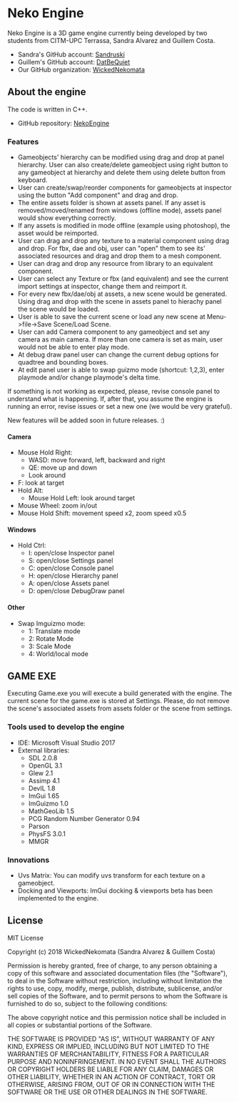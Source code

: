 # Neko Engine

Neko Engine is a 3D game engine currently being developed by two students from CITM-UPC Terrassa, Sandra Alvarez and Guillem Costa.

- Sandra's GitHub account: [Sandruski](https://github.com/Sandruski)
- Guillem's GitHub account: [DatBeQuiet](https://github.com/DatBeQuiet)
- Our GitHub organization: [WickedNekomata](https://github.com/WickedNekomata)

## About the engine

The code is written in C++.

- GitHub repository: [NekoEngine](https://github.com/WickedNekomata/NekoEngine)

### Features
- Gameobjects' hierarchy can be modified using drag and drop at panel hierarchy. User can also create/delete gameobject using right button to any gameobject at hierarchy and
  delete them using delete button from keyboard.
- User can create/swap/reorder components for gameobjects at inspector using the button "Add component" and drag and drop.
- The entire assets folder is shown at assets panel. If any asset is removed/moved/renamed from windows (offline mode), assets panel would show everything correctly.
- If any assets is modified in mode offline (example using photoshop), the asset would be reimported.
- User can drag and drop any texture to a material component using drag and drop. For fbx, dae and obj, user can "open" them to see its' associated resources and drag and drop
  them to a mesh component.
- User can drag and drop any resource from library to an equivalent component.
- User can select any Texture or fbx (and equivalent) and see the current import settings at inspector, change them and reimport it.
- For every new fbx/dae/obj at assets, a new scene would be generated. Using drag and drop with the scene in assets panel to hierachy panel the scene would be loaded.
- User is able to save the current scene or load any new scene at Menu->file->Save Scene/Load Scene.
- User can add Camera component to any gameobject and set any camera as main camera. If more than one camera is set as main, user would not be able to enter play mode.
- At debug draw panel user can change the current debug options for quadtree and bounding boxes.
- At edit panel user is able to swap guizmo mode (shortcut: 1,2,3), enter playmode and/or change playmode's delta time.

If something is not working as expected, please, revise console panel to understand what is happening.
If, after that, you assume the engine is running an error, revise issues or set a new one (we would be very grateful).

New features will be added soon in future releases. :)

#### Camera
- Mouse Hold Right:
	- WASD: move forward, left, backward and right
	- QE: move up and down
	- Look around
- F: look at target
- Hold Alt:
	- Mouse Hold Left: look around target
- Mouse Wheel: zoom in/out
- Mouse Hold Shift: movement speed x2, zoom speed x0.5

#### Windows
- Hold Ctrl:
	- I: open/close Inspector panel
	- S: open/close Settings panel
	- C: open/close Console panel
	- H: open/close Hierarchy panel
	- A: open/close Assets panel
	- D: open/close DebugDraw panel

#### Other
- Swap Imguizmo mode:
	- 1: Translate mode
	- 2: Rotate Mode
	- 3: Scale Mode
	- 4: World/local mode

## GAME EXE
Executing Game.exe you will execute a build generated with the engine. The current scene for the game.exe is stored at Settings.
Please, do not remove the scene's associated assets from assets folder or the scene from settings.

### Tools used to develop the engine

- IDE: Microsoft Visual Studio 2017
- External libraries: 
	- SDL 2.0.8
	- OpenGL 3.1
	- Glew 2.1
	- Assimp 4.1
	- DevIL 1.8
	- ImGui 1.65
	- ImGuizmo 1.0
	- MathGeoLib 1.5
	- PCG Random Number Generator 0.94
	- Parson
	- PhysFS 3.0.1
	- MMGR

### Innovations

- Uvs Matrix: You can modify uvs transform for each texture on a gameobject.
- Docking and Viewports: ImGui docking & viewports beta has been implemented to the engine.

## License

MIT License

Copyright (c) 2018 WickedNekomata (Sandra Alvarez & Guillem Costa)

Permission is hereby granted, free of charge, to any person obtaining a copy
of this software and associated documentation files (the "Software"), to deal
in the Software without restriction, including without limitation the rights
to use, copy, modify, merge, publish, distribute, sublicense, and/or sell
copies of the Software, and to permit persons to whom the Software is
furnished to do so, subject to the following conditions:

The above copyright notice and this permission notice shall be included in all
copies or substantial portions of the Software.

THE SOFTWARE IS PROVIDED "AS IS", WITHOUT WARRANTY OF ANY KIND, EXPRESS OR
IMPLIED, INCLUDING BUT NOT LIMITED TO THE WARRANTIES OF MERCHANTABILITY,
FITNESS FOR A PARTICULAR PURPOSE AND NONINFRINGEMENT. IN NO EVENT SHALL THE
AUTHORS OR COPYRIGHT HOLDERS BE LIABLE FOR ANY CLAIM, DAMAGES OR OTHER
LIABILITY, WHETHER IN AN ACTION OF CONTRACT, TORT OR OTHERWISE, ARISING FROM,
OUT OF OR IN CONNECTION WITH THE SOFTWARE OR THE USE OR OTHER DEALINGS IN THE
SOFTWARE.